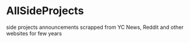 # AllSideProjects
side projects announcements scrapped from YC News, Reddit and other websites for few years
